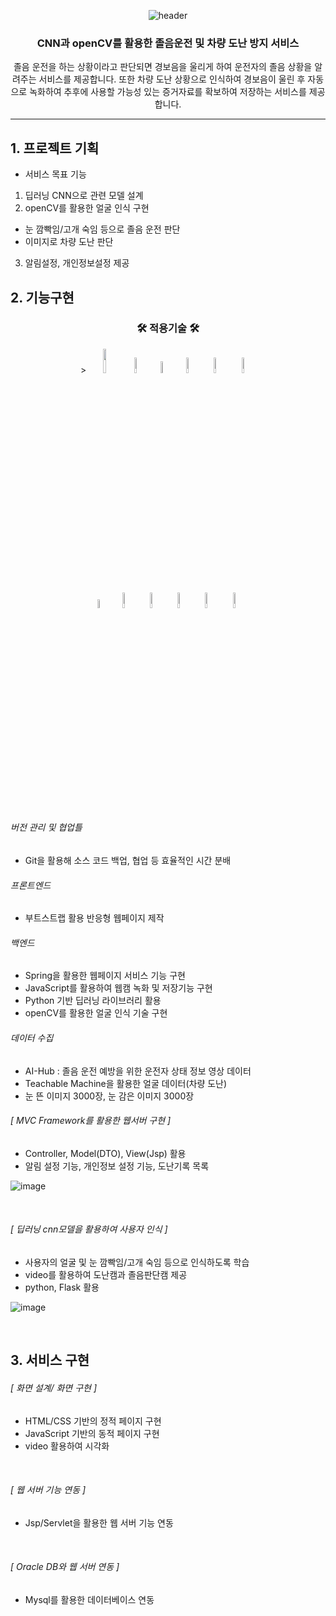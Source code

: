 <div align=center>
   
 ![header](https://capsule-render.vercel.app/api?type=waving&color=auto&height=200&section=header&text=PROJECT03&tSize=90&animation=fadeIn&fontAlignY=38&desc=핵심융합프로젝트&descAlign=62)   
</div>
<div align=center>
   <h3>CNN과 openCV를 활용한 졸음운전 및 차량 도난 방지 서비스</h3>
   <p>졸음 운전을 하는 상황이라고 판단되면 경보음을 
  울리게 하여 운전자의 졸음 상황을 알려주는 서비스를 제공합니다. 또한  차량 도난 상황으로 인식하여 경보음이 울린 후 자동으로 녹화하여 추후에 사용할 가능성 있는 
  증거자료를 확보하여 저장하는 서비스를 제공합니다.</p>
</div>

---


## 1. 프로젝트 기획

- 서비스 목표 기능
1) 딥러닝 CNN으로 관련 모델 설계
2) openCV를 활용한 얼굴 인식 구현
- 눈 깜빡임/고개 숙임 등으로 졸음 운전 판단
- 이미지로 차량 도난 판단
3) 알림설정, 개인정보설정 제공



## 2. 기능구현

<div align=center>
   <h3>🛠 적용기술 🛠</h3>
</div>
<div align="center">>
   <img src="https://user-images.githubusercontent.com/107980487/206961031-325630c3-e778-4e98-a684-42633e900f18.png" style="width:10%"/>
   <img src="https://user-images.githubusercontent.com/107980487/206976089-10aabcc1-f9fa-4487-9d03-c674b32a0531.png" style="width:8%"/>
   <img src="https://user-images.githubusercontent.com/107980487/206961162-e35c3906-0a3b-4386-b0ca-c684c3a2254f.png" style="width:7%"/>
   <img src="https://user-images.githubusercontent.com/107980487/206975211-f13aa33a-e450-45d9-866f-4f3ff3cc7b1c.png" style="width:8%"/>
   <img src="https://user-images.githubusercontent.com/107980487/206975440-0d8ada75-3b92-40ab-8a1b-88afc17fc830.png" style="width:8%"/>
   <img src="https://user-images.githubusercontent.com/107980487/206975814-ceac7759-ee4b-4c09-afc6-d4d9c95f3467.png" style="width:8%"/>
   <br>
   <img src="https://user-images.githubusercontent.com/107980487/206961179-5dbbb9f8-b4dd-41db-92e1-97e147072933.png" style="width:6%"/>
     <img src="https://user-images.githubusercontent.com/107980487/206961199-736f57c8-be75-4ca6-8cd3-2ab6e7dcee08.png" style="width:8%"/>
     <img src="https://user-images.githubusercontent.com/107980487/206961252-f744a9d7-e855-4055-96b1-6abaa1bb5085.png" style="width:8%"/>
   <img src="https://user-images.githubusercontent.com/107980487/206961273-62a2979c-8731-4ce7-856a-4cf16d1752de.png" style="width:8%"/>
   <img src="https://user-images.githubusercontent.com/107980487/206974360-16c5b6ab-ae8d-4cc1-b575-7997db3fd8e6.png" style="width:8%"/>
   <img src="https://user-images.githubusercontent.com/107980487/206974814-a0b86e7d-310b-4162-9fde-34a5639d98cf.png" style="width:8%"/>
 
</div>
<br><br>

###### 버전 관리 및 협업틀
- Git을 활용해 소스 코드 백업, 협업 등 효율적인 시간 분배

###### 프론트엔드
- 부트스트랩 활용 반응형 웹페이지 제작

###### 백엔드
- Spring을 활용한 웹페이지 서비스 기능 구현
- JavaScript를 활용하여 웹캠 녹화 및 저장기능 구현
- Python 기반 딥러닝 라이브러리 활용
- openCV를 활용한 얼굴 인식 기술 구현

###### 데이터 수집
- AI-Hub : 졸음 운전 예방을 위한 운전자 상태 정보 영상 데이터
- Teachable Machine을 활용한 얼굴 데이터(차량 도난)
- 눈 뜬 이미지 3000장, 눈 감은 이미지 3000장

###### [ MVC Framework를 활용한 웹서버 구현 ]

- Controller, Model(DTO), View(Jsp) 활용
- 알림 설정 기능, 개인정보 설정 기능, 도난기록 목록

![image](https://user-images.githubusercontent.com/107980487/206982215-81951fe9-ca94-4593-be9d-a0d85f7e28d2.png)

<br>

###### [ 딥러닝 cnn모델을 활용하여 사용자 인식 ]
- 사용자의 얼굴 및 눈 깜빡임/고개 숙임 등으로 인식하도록 학습
- video를 활용하여 도난캠과 졸음판단캠 제공
- python, Flask 활용

![image](https://user-images.githubusercontent.com/107980487/207006311-ea94371b-a01b-4761-848c-96be99808648.png)

<br>

## 3. 서비스 구현

###### [ 화면 설계/ 화면 구현 ]
- HTML/CSS 기반의 정적 페이지 구현
- JavaScript 기반의 동적 페이지 구현
- video 활용하여 시각화
<br>

###### [ 웹 서버 기능 연동 ]
- Jsp/Servlet을 활용한 웹 서버 기능 연동
<br>

###### [ Oracle DB와 웹 서버 연동 ]
- Mysql를 활용한 데이터베이스 연동
